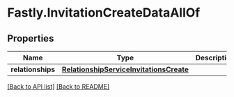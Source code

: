 # Fastly.InvitationCreateDataAllOf

## Properties

Name | Type | Description | Notes
------------ | ------------- | ------------- | -------------
**relationships** | [**RelationshipServiceInvitationsCreate**](RelationshipServiceInvitationsCreate.md) |  | [optional] 


[[Back to API list]](../../README.md#endpoints) [[Back to README]](../../README.md)
